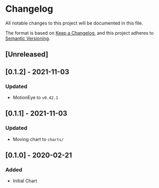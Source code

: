 # Changelog
All notable changes to this project will be documented in this file.

The format is based on [Keep a Changelog](https://keepachangelog.com/en/1.0.0/),
and this project adheres to [Semantic Versioning](https://semver.org/spec/v2.0.0.html).

## [Unreleased]

## [0.1.2] - 2021-11-03
### Updated
- MotionEye to `v0.42.1`

## [0.1.1] - 2021-11-03
### Updated
- Moving chart to `charts/`

## [0.1.0] - 2020-02-21
### Added
- Initial Chart